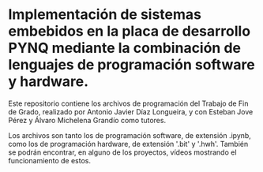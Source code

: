 # Implementación de sistemas embebidos en la placa de desarrollo PYNQ mediante la combinación de lenguajes de programación software y hardware.
 
Este repositorio contiene los archivos de programación del Trabajo de Fin de Grado, realizado por Antonio Javier Díaz Longueira, y con Esteban Jove Pérez y Álvaro Michelena Grandío como tutores.

Los archivos son tanto los de programación software, de extensión .ipynb, como los de programación hardware, de extensión '.bit' y '.hwh'.
También se podrán encontrar, en alguno de los proyectos, vídeos mostrando el funcionamiento de estos.
